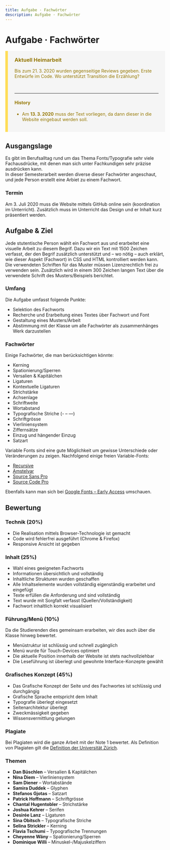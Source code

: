 ```yaml
---
title: Aufgabe · Fachwörter
description: Aufgabe · Fachwörter
---
```


<style>
.next {
  border-color: #ffdd57;
  color: #947600;
  border-style: solid;
  border-width: 0 0 0 0.5rem;
  padding: 1.25em 1.5em;
  background-color: #f5f5f5;
  margin-bottom: 2rem;
}
.next h3 {
  margin-top: 0;
}
</style>


# Aufgabe · Fachwörter


<div class="next">

### Aktuell Heimarbeit

Bis zum 21. 3. 2020 wurden gegenseitige Reviews gegeben. Erste Entwürfe im Code. Wo unterstützt Transition die Erzählung?

<br />

---


#### History

* Am **13. 3. 2020** muss der Text vorliegen, da dann dieser in die Website eingebaut werden soll.

</div>



## Ausgangslage

Es gibt im Berufsalltag rund um das Thema Fonts/Typografie sehr viele Fachausdrücke, mit denen man sich unter Fachkundigen sehr präzise ausdrücken kann.  
In dieser Semesterarbeit werden diverse dieser Fachwörter angeschaut, und jede Person erstellt eine Arbiet zu einem Fachwort.

### Termin
Am 3. Juli 2020 muss die Website mittels GitHub online sein (koordination im Unterricht). Zusätzlich muss im Unterricht das Design und er Inhalt kurz präsentiert werden.


## Aufgabe & Ziel

Jede stutentische Person wählt ein Fachwort aus und erarbeitet eine visuelle Arbeit zu diesem Begrif. Dazu wir ein Text mit 1500 Zeichen verfasst, der den Begrif zusätzlich unterstützt und – wo nötig – auch erklärt, wie dieser Aspekt (Fachwort) in CSS und HTML kontrolliert werden kann.   
Die verwendeten Schriften für das Muster müssen Lizenzrechtlich frei zu verwenden sein. Zusätzlich wird in einem 300 Zeichen langen Text über die verwendete Schrift des Musters/Beispiels berichtet.


### Umfang
Die Aufgabe umfasst folgende Punkte:

* Selektion des Fachworts
* Recherche und Erarbeitung eines Textes über Fachwort und Font
* Gestaltung eines Musters/Arbeit
* Abstimmung mit der Klasse um alle Fachwörter als zusammenhänges Werk darzustellen

### Fachwörter
Einige Fachwörter, die man berücksichtigen könnte:


* Kerning
* Spationierung/Sperren
* Versalien & Kapitälchen
* Ligaturen
* Kontextuelle Ligaturen
* Strichstärke
* Achsenlage
* Schriftweite
* Wortabstand
* Typografische Striche (- – —)
* Schriftgrösse
* Vierliniensystem
* Ziffernsätze
* Einzug und hängender Einzug
* Satzart


Variable Fonts sind eine gute Möglichkeit um gewisse Unterschiede oder Veränderungen zu zeigen. Nachfolgend einige freien Variable-Fonts:


* [Recursive](https://www.recursive.design/)
* [Amstelvar](https://github.com/TypeNetwork/Amstelvar/releases)
* [Source Sans Pro](https://github.com/adobe-fonts/source-sans-pro/releases)
* [Source Code Pro](https://github.com/adobe-fonts/source-code-pro/releases)

Ebenfalls kann man sich bei [Google Fonts – Early Access](https://fonts.google.com/earlyaccess) umschauen.

  <!--
  font
    Vesper Libre
    Nunito
  -->


## Bewertung

### Technik (20%)

* Die Realisation mittels Browser-Technologie ist gemacht
* Code wird fehlerfrei ausgeführt (Chrome & Firefox)
* Responsive Ansicht ist gegeben

### Inhalt (25%)

* Wahl eines geeigneten Fachworts
* Informationen übersichtlich und vollständig
* Inhaltliche Strukturen wurden geschaffen
* Alle Inhaltselemente wurden vollständig eigenständig erarbeitet und eingefügt
* Texte erfüllen die Anforderung und sind vollständig
* Text wurde mit Sorgfalt verfasst (Quellen/Vollständigkeit)
* Fachwort inhaltlich korrekt visualisiert

### Führung/Menü (10%)

Da die Studierenden dies gemeinsam erarbeiten, wir dies auch über die Klasse hinweg bewertet.

* Menüstruktur ist schlüssig und schnell zugänglich
* Menü wurde für Touch-Devices optimiert
* Die aktuelle Position innerhalb der Website ist stets nachvollziehbar
* Die Leseführung ist überlegt und gewohnte Interface-Konzepte gewählt

### Grafisches Konzept (45%)

* Das Grafische Konzept der Seite und des Fachwortes ist schlüssig und durchgängig
* Grafische Sprache entspricht dem Inhalt
* Typografie überlegt eingesetzt
* Seitenarchitektur überlegt
* Zweckmässigkeit gegeben
* Wissensvermittlung gelungen


### Plagiate
Bei Plagiaten wird die ganze Arbeit mit der Note 1 bewertet. Als Definition von Plagiaten gilt die [Definition der Universität Zürich](https://web.archive.org/web/20180718162232/http://www.uzh.ch/de/studies/teaching/plagiate.html).




### Themen


* **Dan Büschlen** – Versalien & Kapitälchen
* **Nina Diem** – Vierliniensystem
* **Sam Diener** – Wortabstände
* **Samira Duddek** – Glyphen
* **Stefanos Gjotas** – Satzart
* **Patrick Hoffmann** – Schriftgrösse
* **Chantal Hugentobler** – Strichstärke
* **Joshua Kehrer** – Serifen
* **Desirée Lanz** – Ligaturen
* **Sina Obitsch** – Typografische Striche
* **Selina Strickler** – Kerning
* **Flavia Tschumi** – Typografische Trennungen
* **Cheyenne Wäny** – Spationierung/Sperren
* **Dominique Willi** – Minuskel-/Majuskelziffern
